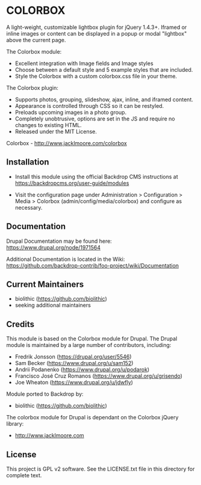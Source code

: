 COLORBOX
========

A light-weight, customizable lightbox plugin for jQuery 1.4.3+. Iframed or
inline images or content can be displayed in a popup or modal "lightbox" above
the current page.

The Colorbox module:

* Excellent integration with Image fields and Image styles
* Choose between a default style and 5 example styles that are included.
* Style the Colorbox with a custom colorbox.css file in your theme.

The Colorbox plugin:

* Supports photos, grouping, slideshow, ajax, inline, and iframed content.
* Appearance is controlled through CSS so it can be restyled.
* Preloads upcoming images in a photo group.
* Completely unobtrusive, options are set in the JS and require no changes to existing HTML.
* Released under the MIT License.

Colorbox - http://www.jacklmoore.com/colorbox


Installation
------------

- Install this module using the official Backdrop CMS instructions at
  https://backdropcms.org/user-guide/modules

- Visit the configuration page under Administration > Configuration > Media >
  Colorbox (admin/config/media/colorbox) and configure as necessary.


Documentation
-------------

Drupal Documentation may be found here: https://www.drupal.org/node/1971564

Additional Documentation is located in the Wiki:
https://github.com/backdrop-contrib/foo-project/wiki/Documentation


Current Maintainers
-------------------

- biolithic (https://github.com/biolithic)
- seeking additional maintainers


Credits
-------

This module is based on the Colorbox module for Drupal. The Drupal module is
maintained by a large number of contributors, including:

- Fredrik Jonsson (https://drupal.org/user/5546)
- Sam Becker (https://www.drupal.org/u/sam152)
- Andrii Podanenko (https://www.drupal.org/u/podarok)
- Francisco José Cruz Romanos (https://www.drupal.org/u/grisendo)
- Joe Wheaton (https://www.drupal.org/u/jdwfly)

Module ported to Backdrop by:

- biolithic (https://github.com/biolithic)

The colorbox module for Drupal is dependant on the Colorbox jQuery library:

- http://www.jacklmoore.com


License
-------

This project is GPL v2 software. See the LICENSE.txt file in this directory for
complete text.
